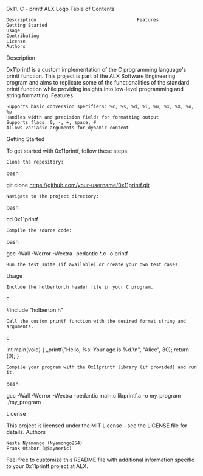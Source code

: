 0x11. C - printf
ALX Logo                                      	Table of Contents
 
	Description                                   	Features
	Getting Started
	Usage
	Contributing
	License
	Authors
 
Description
 
0x11printf is a custom implementation of the C programming language's printf function. This project is part of the ALX Software Engineering program and aims to replicate some of the functionalities of the standard printf function while providing insights into low-level programming and string formatting.
Features
 
	Supports basic conversion specifiers: %c, %s, %d, %i, %u, %x, %X, %o, %p
	Handles width and precision fields for formatting output
	Supports flags: 0, -, +, space, #
	Allows variadic arguments for dynamic content
 
Getting Started
 
To get started with 0x11printf, follow these steps:
 
	Clone the repository:
 
bash
 
git clone https://github.com/your-username/0x11printf.git
 
	Navigate to the project directory:
 
bash
 
cd 0x11printf
 
	Compile the source code:
 
bash
 
gcc -Wall -Werror -Wextra -pedantic *.c -o printf
 
	Run the test suite (if available) or create your own test cases.
 
Usage
 
	Include the holberton.h header file in your C program.
 
c
 
#include "holberton.h"
 
	Call the custom printf function with the desired format string and arguments.
 
c
 
int main(void)
{
    _printf("Hello, %s! Your age is %d.\n", "Alice", 30);
	return (0);
}
 
	Compile your program with the 0x11printf library (if provided) and run it.
 
bash
 
gcc -Wall -Werror -Wextra -pedantic main.c libprintf.a -o my_program
./my_program
 
License
 
This project is licensed under the MIT License - see the LICENSE file for details.
Authors
 
	Nesta Nyamongo (Nyamongo254)
	Frank Otabor (@Sayneric)
 
Feel free to customize this README file with additional information specific to your 0x11printf project at ALX.


